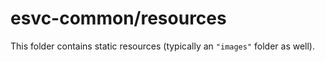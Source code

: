 # esvc-common/resources

This folder contains static resources (typically an `"images"` folder as well).
